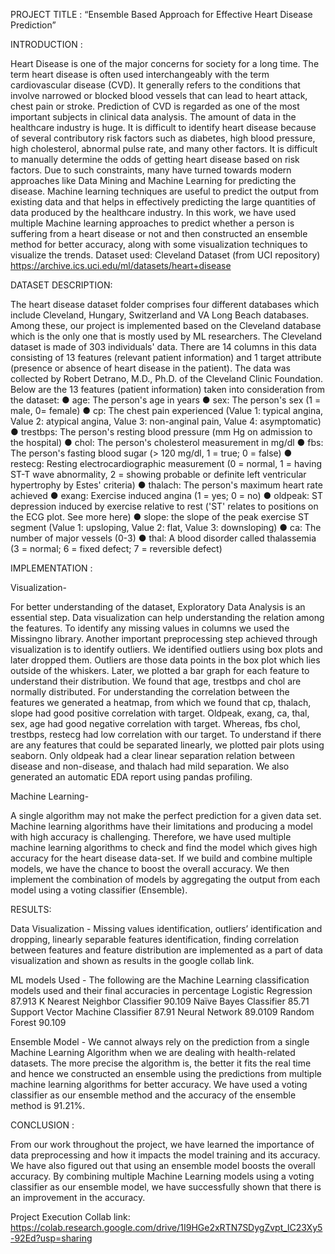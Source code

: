 PROJECT TITLE : “Ensemble Based Approach for Effective Heart Disease Prediction”

INTRODUCTION :

Heart Disease is one of the major concerns for society for a long time. The term 
heart disease is often used interchangeably with the term cardiovascular disease 
(CVD). It generally refers to the conditions that involve narrowed or blocked blood 
vessels that can lead to heart attack, chest pain or stroke. Prediction of CVD is 
regarded as one of the most important subjects in clinical data analysis. The 
amount of data in the healthcare industry is huge. It is difficult to identify heart 
disease because of several contributory risk factors such as diabetes, high blood 
pressure, high cholesterol, abnormal pulse rate, and many other factors. It is 
difficult to manually determine the odds of getting heart disease based on risk 
factors. Due to such constraints, many have turned towards modern approaches 
like Data Mining and Machine Learning for predicting the disease. Machine 
learning techniques are useful to predict the output from existing data and that 
helps in effectively predicting the large quantities of data produced by the 
healthcare industry. In this work, we have used multiple Machine learning 
approaches to predict whether a person is suffering from a heart disease or not 
and then constructed an ensemble method for better accuracy, along with some 
visualization techniques to visualize the trends.
Dataset used: Cleveland Dataset (from UCI repository)
https://archive.ics.uci.edu/ml/datasets/heart+disease

DATASET DESCRIPTION:

The heart disease dataset folder comprises four different databases which include 
Cleveland, Hungary, Switzerland and VA Long Beach databases. Among these, 
our project is implemented based on the Cleveland database which is the only one 
that is mostly used by ML researchers. The Cleveland dataset is made of 303 
individuals' data. There are 14 columns in this data consisting of 13 features 
(relevant patient information) and 1 target attribute (presence or absence of heart 
disease in the patient). The data was collected by Robert Detrano, M.D., Ph.D. of 
the Cleveland Clinic Foundation. Below are the 13 features (patient information) 
taken into consideration from the dataset:
● age: The person's age in years
● sex: The person's sex (1 = male, 0= female)
● cp: The chest pain experienced (Value 1: typical angina, Value 2: atypical 
angina, Value 3: non-anginal pain, Value 4: asymptomatic)
● trestbps: The person's resting blood pressure (mm Hg on admission to the 
hospital)
● chol: The person's cholesterol measurement in mg/dl
● fbs: The person's fasting blood sugar (> 120 mg/dl, 1 = true; 0 = false)
● restecg: Resting electrocardiographic measurement (0 = normal, 
1 = having ST-T wave abnormality, 2 = showing probable or definite left 
ventricular hypertrophy by Estes' criteria)
● thalach: The person's maximum heart rate achieved
● exang: Exercise induced angina (1 = yes; 0 = no)
● oldpeak: ST depression induced by exercise relative to rest ('ST' relates to 
positions on the ECG plot. See more here)
● slope: the slope of the peak exercise ST segment (Value 1: upsloping, Value 
2: flat, Value 3: downsloping) 
● ca: The number of major vessels (0-3)
● thal: A blood disorder called thalassemia (3 = normal; 6 = fixed defect; 7 = 
reversible defect)


IMPLEMENTATION :

Visualization-

For better understanding of the dataset, Exploratory Data Analysis is an 
essential step. Data visualization can help understanding the relation among the 
features. To identify any missing values in columns we used the Missingno library. 
Another important preprocessing step achieved through visualization is to identify 
outliers. We identified outliers using box plots and later dropped them. Outliers are 
those data points in the box plot which lies outside of the whiskers. Later, we 
plotted a bar graph for each feature to understand their distribution. We found that 
age, trestbps and chol are normally distributed. For understanding the correlation 
between the features we generated a heatmap, from which we found that cp, 
thalach, slope had good positive correlation with target. Oldpeak, exang, ca, thal, 
sex, age had good negative correlation with target. Whereas, fbs chol, trestbps, 
restecg had low correlation with our target. To understand if there are any features 
that could be separated linearly, we plotted pair plots using seaborn. Only oldpeak 
had a clear linear separation relation between disease and non-disease, and 
thalach had mild separation. We also generated an automatic EDA report using 
pandas profiling. 

Machine Learning-

A single algorithm may not make the perfect prediction for a given data set. 
Machine learning algorithms have their limitations and producing a model with high 
accuracy is challenging. Therefore, we have used multiple machine learning 
algorithms to check and find the model which gives high accuracy for the heart 
disease data-set. If we build and combine multiple models, we have the chance to 
boost the overall accuracy. We then implement the combination of models by 
aggregating the output from each model using a voting classifier (Ensemble).

RESULTS:

Data Visualization -
Missing values identification, outliers’ identification and dropping, linearly 
separable features identification, finding correlation between features and feature 
distribution are implemented as a part of data visualization and shown as results 
in the google collab link.

ML models Used -
The following are the Machine Learning classification models used and their final 
accuracies in percentage
Logistic Regression 87.913
K Nearest Neighbor Classifier 90.109
Naïve Bayes Classifier 85.71
Support Vector Machine Classifier 87.91
Neural Network 89.0109
Random Forest 90.109

Ensemble Model -
We cannot always rely on the prediction from a single Machine Learning Algorithm 
when we are dealing with health-related datasets. The more precise the algorithm 
is, the better it fits the real time and hence we constructed an ensemble using the 
predictions from multiple machine learning algorithms for better accuracy. We have 
used a voting classifier as our ensemble method and the accuracy of the ensemble 
method is 91.21%.

CONCLUSION :

From our work throughout the project, we have learned the importance of data 
preprocessing and how it impacts the model training and its accuracy. We have 
also figured out that using an ensemble model boosts the overall accuracy. By 
combining multiple Machine Learning models using a voting classifier as our 
ensemble model, we have successfully shown that there is an improvement in the 
accuracy.


Project Execution Collab link:
https://colab.research.google.com/drive/1I9HGe2xRTN7SDygZvpt_lC23Xy5-92Ed?usp=sharing

